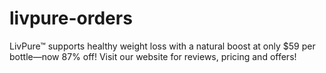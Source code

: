 # livpure-orders
LivPure™ supports healthy weight loss with a natural boost at only $59 per bottle—now 87% off! Visit our website for reviews, pricing and offers!
